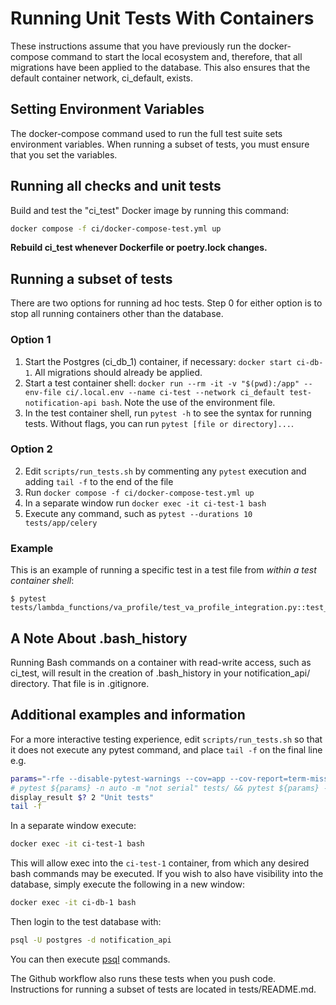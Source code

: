 # Running Unit Tests With Containers

These instructions assume that you have previously run the docker-compose command to start the local ecosystem and, therefore, that all migrations have been applied to the database.  This also ensures that the default container network, ci_default, exists.

## Setting Environment Variables

The docker-compose command used to run the full test suite sets environment variables.  When running a subset of tests, you must ensure that you set the variables.

## Running all checks and unit tests

Build and test the "ci_test" Docker image by running this command:

```bash
docker compose -f ci/docker-compose-test.yml up
```

**Rebuild ci_test whenever Dockerfile or poetry.lock changes.**

## Running a subset of tests

There are two options for running ad hoc tests.  Step 0 for either option is to stop all running containers other than the database.

### Option 1

1. Start the Postgres (ci_db_1) container, if necessary: `docker start ci-db-1`.  All migrations should already be applied.
2. Start a test container shell: `docker run --rm -it -v "$(pwd):/app" --env-file ci/.local.env --name ci-test --network ci_default test-notification-api bash`.  Note the use of the environment file.
3. In the test container shell, run `pytest -h` to see the syntax for running tests.  Without flags, you can run `pytest [file or directory]...`.

### Option 2

2. Edit `scripts/run_tests.sh` by commenting any `pytest` execution and adding `tail -f` to the end of the file
3. Run `docker compose -f ci/docker-compose-test.yml up`
4. In a separate window run `docker exec -it ci-test-1 bash`
5. Execute any command, such as `pytest --durations 10 tests/app/celery`


### Example

This is an example of running a specific test in a test file from *within a test container shell*:

```
$ pytest tests/lambda_functions/va_profile/test_va_profile_integration.py::test_va_profile_cache_exists
```

## A Note About .bash_history

Running Bash commands on a container with read-write access, such as ci_test, will result in the creation of .bash_history in your notification_api/ directory.  That file is in .gitignore.

## Additional examples and information

For a more interactive testing experience, edit `scripts/run_tests.sh` so that it does not execute any pytest command, and place `tail -f` on the final line e.g.
```bash
params="-rfe --disable-pytest-warnings --cov=app --cov-report=term-missing --junitxml=test_results.xml -q"
# pytest ${params} -n auto -m "not serial" tests/ && pytest ${params} -m "serial" tests/
display_result $? 2 "Unit tests"
tail -f

```

In a separate window execute:
```bash
docker exec -it ci-test-1 bash
```

This will allow exec into the `ci-test-1` container, from which any desired bash commands may be executed. If you wish to also have visibility into the database, simply execute the following in a new window:
```bash
docker exec -it ci-db-1 bash
```

Then login to the test database with:
```bash
psql -U postgres -d notification_api
```

You can then execute [psql](https://www.postgresql.org/docs/current/app-psql.html) commands.

The Github workflow also runs these tests when you push code.  Instructions for running a subset of tests are located in tests/README.md.
